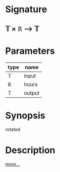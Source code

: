 # Signature
## 𝕋 × ℝ ⟶ 𝕋

# Parameters

| type | name |
|------|------|
|𝕋|input|
|ℝ|hours|
|𝕋|output|

# Synopsis
rotated

# Description

[more...](https://en.wikipedia.org/wiki/Rotation_(mathematics))